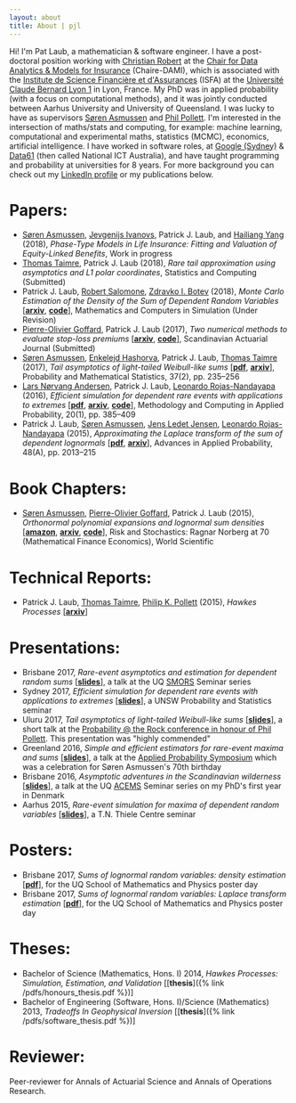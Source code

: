 ```yaml
---
layout: about
title: About | pjl
---
```


Hi! I'm Pat Laub, a mathematician & software engineer. I have a post-doctoral position working with [Christian Robert](https://isfa.univ-lyon1.fr/recherche/membres-du-laboratoire/christian-robert-817202.kjsp) at the [Chair for Data Analytics & Models for Insurance](http://chaire-dami.fr/en/) (Chaire-DAMI), which is associated with the [Institute de Science Financière et d'Assurances](https://isfa.univ-lyon1.fr/) (ISFA) at the [Université Claude Bernard Lyon 1](https://www.univ-lyon1.fr/en/) in Lyon, France. My PhD was in applied probability (with a focus on computational methods), and it was jointly conducted between Aarhus University and University of Queensland. I was lucky to have as supervisors [Søren Asmussen](http://home.math.au.dk/asmus/) and [Phil Pollett](https://people.smp.uq.edu.au/PhilipPollett/). I'm interested in the intersection of maths/stats and computing, for example: machine learning, computational and experimental maths, statistics (MCMC), economics, artificial intelligence.
I have worked in software roles, at [Google (Sydney)](https://careers.google.com/locations/sydney/) & [Data61](https://www.data61.csiro.au/) (then called National ICT Australia), and have taught programming and probability at universities for 8 years.
For more background you can check out my [LinkedIn profile](https://www.linkedin.com/in/plaub) or my publications below.

# Papers:

- [Søren Asmussen](http://home.math.au.dk/asmus/), [Jevgenijs Ivanovs](https://sites.google.com/site/jevgenijsivanovs/home), Patrick J. Laub, and [Hailiang Yang](https://saasweb.hku.hk/staff/hlyang/) (2018), _Phase-Type Models in Life Insurance: Fitting and Valuation of Equity-Linked Benefits_, Work in progress
- [Thomas Taimre](http://researchers.uq.edu.au/researcher/1299), Patrick J. Laub (2018), _Rare tail approximation using asymptotics and L1 polar coordinates_, Statistics and Computing (Submitted)
- Patrick J. Laub, [Robert Salomone](https://robsalomone.wordpress.com/), [Zdravko I. Botev](http://web.maths.unsw.edu.au/~zdravkobotev/) (2018), _Monte Carlo Estimation of the Density of the Sum of Dependent Random Variables_ [[__arxiv__](https://arxiv.org/abs/1711.11218), [__code__](https://github.com/Pat-Laub/PushoutDensityEstimation)], Mathematics and Computers in Simulation (Under Revision)
- [Pierre-Olivier Goffard](http://pierre-olivier.goffard.me/), Patrick J. Laub (2017), _Two numerical methods to evaluate stop-loss premiums_ [[__arxiv__](https://arxiv.org/abs/1712.03468), [__code__](https://github.com/Pat-Laub/ActuarialOrthogonalPolynomials)], Scandinavian Actuarial Journal  (Submitted)
- [Søren Asmussen](http://home.math.au.dk/asmus/), [Enkelejd Hashorva](http://hec.unil.ch/hec/recherche/fiche?pnom=ehashorva&dyn_lang=en), Patrick J. Laub, [Thomas Taimre](http://researchers.uq.edu.au/researcher/1299) (2017), _Tail asymptotics of light-tailed Weibull-like sums_ [[__pdf__](http://www.math.uni.wroc.pl/~pms/files/37.2/Article/37.2.3.pdf), [__arxiv__](https://arxiv.org/abs/1712.04070)], Probability and Mathematical Statistics, 37(2), pp. 235–256
- [Lars Nørvang Andersen](http://pure.au.dk/portal/en/persons/id(182d59cb-4a31-4e18-b0a9-b8b7ef507fa4).html), Patrick J. Laub, [Leonardo Rojas-Nandayapa](https://www.liverpool.ac.uk/mathematical-sciences/staff/leonardo-rojas-nandayapa/) (2016), _Efficient simulation for dependent rare events with applications to extremes_ [[__pdf__](https://link.springer.com/content/pdf/10.1007%2Fs11009-017-9557-4.pdf), [__arxiv__](https://arxiv.org/abs/1609.09725), [__code__](https://github.com/Pat-Laub/RareMaxima)], Methodology and Computing in Applied Probability, 20(1), pp. 385–409
- Patrick J. Laub, [Søren Asmussen](http://home.math.au.dk/asmus/), [Jens Ledet Jensen](http://home.math.au.dk/jlj/), [Leonardo Rojas-Nandayapa](https://www.liverpool.ac.uk/mathematical-sciences/staff/leonardo-rojas-nandayapa/) (2015), _Approximating the Laplace transform of the sum of dependent lognormals_ [[__pdf__](https://www.cambridge.org/core/services/aop-cambridge-core/content/view/E13F4689C7C791C45340D5276FDF3A78/S0001867816000501a.pdf/approximating_the_laplace_transform_of_the_sum_of_dependent_lognormals.pdf), [__arxiv__](https://arxiv.org/abs/1507.03750)], Advances in Applied Probability, 48(A), pp. 2013–215

# Book Chapters:
- [Søren Asmussen](http://home.math.au.dk/asmus/), [Pierre-Olivier Goffard](http://pierre-olivier.goffard.me/), Patrick J. Laub (2015), _Orthonormal polynomial expansions and lognormal sum densities_ [[__amazon__](https://www.amazon.co.uk/Risk-Stochastics-Norberg-Mathematical-Economics/dp/1786341948), [__arxiv__](https://arxiv.org/abs/1601.01763), [__code__](https://github.com/Pat-Laub/SLNOrthogonalPolynomials)], Risk and Stochastics: Ragnar Norberg at 70 (Mathematical Finance Economics), World Scientific

# Technical Reports:
- Patrick J. Laub, [Thomas Taimre](http://researchers.uq.edu.au/researcher/1299), [Philip K. Pollett](https://people.smp.uq.edu.au/PhilipPollett/) (2015), _Hawkes Processes_ [[__arxiv__](https://arxiv.org/abs/1507.02822)]

# Presentations:
- Brisbane 2017, _Rare-event asymptotics and estimation for dependent random sums_ [[__slides__](http://slides.com/plaub/rare-event-asymptotics-and-estimation-for-dependent-random-sums-an-exit-talk-with-applications-to-finance-and-insurance/)], a talk at the UQ [SMORS](https://www.smp.uq.edu.au/smor-seminars) Seminar series
- Sydney 2017, _Efficient simulation for dependent rare events with applications to extremes_ [[__slides__](/pdfs/sydney.pdf)], a UNSW Probability and Statistics seminar
- Uluru 2017, _Tail asymptotics of light-tailed Weibull-like sums_ [[__slides__](/pdfs/uluru.pdf)], a short talk at the [Probability @ the Rock conference in honour of Phil Pollett](https://acems.org.au/news/phil-pollett-APatR-conf). This presentation was "highly commended"
- Greenland 2016, _Simple and efficient estimators for rare-event maxima and sums_ [[__slides__](/pdfs/greenland.pdf)], a talk at the [Applied Probability Symposium](http://thiele.au.dk/events/conferences/2016/ilulissat/) which was a celebration for Søren Asmussen's 70th birthday
- Brisbane 2016, _Asymptotic adventures in the Scandinavian wilderness_ [[__slides__](/pdfs/asymptotic_adventures.pdf)], a talk at the UQ [ACEMS](http://acems.org.au/) Seminar series on my PhD's first year in Denmark
- Aarhus 2015, _Rare-event simulation for maxima of dependent random variables_ [[__slides__](/pdfs/aarhus.pdf)], a T.N. Thiele Centre seminar

# Posters:
- Brisbane 2017, _Sums of lognormal random variables: density estimation_ [[__pdf__](/pdfs/sln_density_poster.pdf)], for the UQ School of Mathematics and Physics poster day
- Brisbane 2017, _Sums of lognormal random variables: Laplace transform estimation_ [[__pdf__](/pdfs/sln_laplace_poster.pdf)], for the UQ School of Mathematics and Physics poster day

# Theses:
- Bachelor of Science (Mathematics, Hons. I) 2014, _Hawkes Processes: Simulation, Estimation, and Validation_ [[__thesis__]({% link /pdfs/honours_thesis.pdf %})]
- Bachelor of Engineering (Software, Hons. I)/Science (Mathematics) 2013, _Tradeoffs In Geophysical Inversion_  [[__thesis__]({% link /pdfs/software_thesis.pdf %})]

# Reviewer:

Peer-reviewer for Annals of Actuarial Science and Annals of Operations Research.